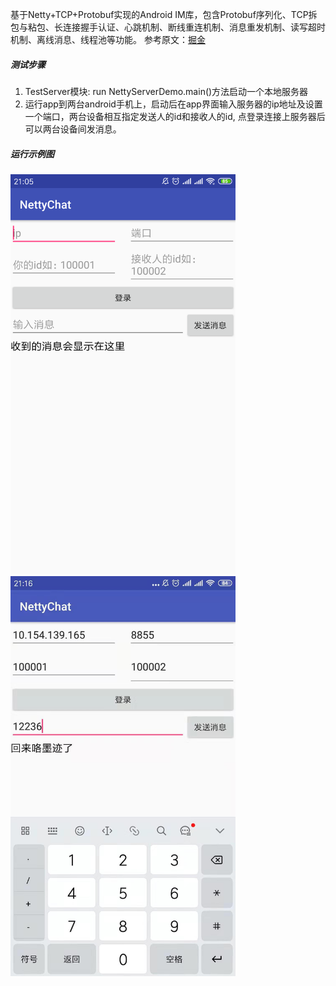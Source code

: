 基于Netty+TCP+Protobuf实现的Android IM库，包含Protobuf序列化、TCP拆包与粘包、长连接握手认证、心跳机制、断线重连机制、消息重发机制、读写超时机制、离线消息、线程池等功能。
参考原文：[掘金](https://juejin.im/post/5c97ae12e51d45580b681b0b)

##### 测试步骤

1. TestServer模块: run NettyServerDemo.main()方法启动一个本地服务器
2. 运行app到两台android手机上，启动后在app界面输入服务器的ip地址及设置一个端口，两台设备相互指定发送人的id和接收人的id, 点登录连接上服务器后可以两台设备间发消息。

##### 运行示例图

<img src="https://github.com/chenyan-github/NettyChat/blob/master/image/test1.png" width = "360" height = "640"/>
<img src="https://github.com/chenyan-github/NettyChat/blob/master/image/test2.jpeg" width = "360" height = "640"/>
